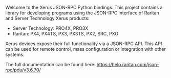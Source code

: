 Welcome to the Xerus JSON-RPC Python bindings. This project contains a library for developing programs using the JSON-RPC interface of Raritan and Server Technology Xerus products:

- Server Technology: PRO4X, PRO3X
- Raritan: PX4, PX4TS, PX3, PX3TS, PX2, SRC, PXO

Xerus devices expose their full functionality via a JSON-RPC API. This API can be used for remote control, mass configuration or integration with other systems.

The full documentation can be found here: https://help.raritan.com/json-rpc/pdu/v3.6.70/
